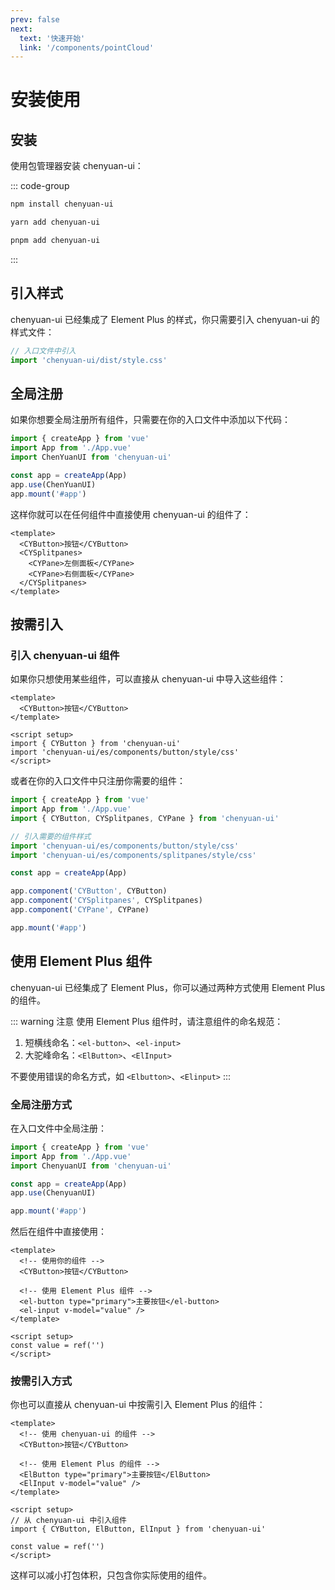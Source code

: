 ```yaml
---
prev: false
next:
  text: '快速开始'
  link: '/components/pointCloud'
---
```


# 安装使用

## 安装

使用包管理器安装 chenyuan-ui：

::: code-group
```bash [npm]
npm install chenyuan-ui
```

```bash [yarn]
yarn add chenyuan-ui
```

```bash [pnpm]
pnpm add chenyuan-ui
```
:::

## 引入样式

chenyuan-ui 已经集成了 Element Plus 的样式，你只需要引入 chenyuan-ui 的样式文件：

```ts
// 入口文件中引入
import 'chenyuan-ui/dist/style.css'
```

## 全局注册

如果你想要全局注册所有组件，只需要在你的入口文件中添加以下代码：

```ts
import { createApp } from 'vue'
import App from './App.vue'
import ChenYuanUI from 'chenyuan-ui'

const app = createApp(App)
app.use(ChenYuanUI)
app.mount('#app')
```

这样你就可以在任何组件中直接使用 chenyuan-ui 的组件了：

```vue
<template>
  <CYButton>按钮</CYButton>
  <CYSplitpanes>
    <CYPane>左侧面板</CYPane>
    <CYPane>右侧面板</CYPane>
  </CYSplitpanes>
</template>
```

## 按需引入

### 引入 chenyuan-ui 组件

如果你只想使用某些组件，可以直接从 chenyuan-ui 中导入这些组件：

```vue
<template>
  <CYButton>按钮</CYButton>
</template>

<script setup>
import { CYButton } from 'chenyuan-ui'
import 'chenyuan-ui/es/components/button/style/css'
</script>
```

或者在你的入口文件中只注册你需要的组件：

```ts
import { createApp } from 'vue'
import App from './App.vue'
import { CYButton, CYSplitpanes, CYPane } from 'chenyuan-ui'

// 引入需要的组件样式
import 'chenyuan-ui/es/components/button/style/css'
import 'chenyuan-ui/es/components/splitpanes/style/css'

const app = createApp(App)

app.component('CYButton', CYButton)
app.component('CYSplitpanes', CYSplitpanes)
app.component('CYPane', CYPane)

app.mount('#app')
```

## 使用 Element Plus 组件

chenyuan-ui 已经集成了 Element Plus，你可以通过两种方式使用 Element Plus 的组件。

::: warning 注意
使用 Element Plus 组件时，请注意组件的命名规范：
1. 短横线命名：`<el-button>`、`<el-input>`
2. 大驼峰命名：`<ElButton>`、`<ElInput>`

不要使用错误的命名方式，如 `<Elbutton>`、`<Elinput>`
:::

### 全局注册方式

在入口文件中全局注册：

```ts
import { createApp } from 'vue'
import App from './App.vue'
import ChenyuanUI from 'chenyuan-ui'

const app = createApp(App)
app.use(ChenyuanUI)

app.mount('#app')
```

然后在组件中直接使用：

```vue
<template>
  <!-- 使用你的组件 -->
  <CYButton>按钮</CYButton>
  
  <!-- 使用 Element Plus 组件 -->
  <el-button type="primary">主要按钮</el-button>
  <el-input v-model="value" />
</template>

<script setup>
const value = ref('')
</script>
```

### 按需引入方式

你也可以直接从 chenyuan-ui 中按需引入 Element Plus 的组件：

```vue
<template>
  <!-- 使用 chenyuan-ui 的组件 -->
  <CYButton>按钮</CYButton>
  
  <!-- 使用 Element Plus 的组件 -->
  <ElButton type="primary">主要按钮</ElButton>
  <ElInput v-model="value" />
</template>

<script setup>
// 从 chenyuan-ui 中引入组件
import { CYButton, ElButton, ElInput } from 'chenyuan-ui'

const value = ref('')
</script>
```

这样可以减小打包体积，只包含你实际使用的组件。
